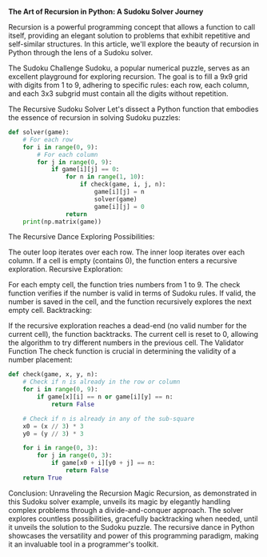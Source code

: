 **The Art of Recursion in Python: A Sudoku Solver Journey**

Recursion is a powerful programming concept that allows a function to call itself, providing an elegant solution to problems that exhibit repetitive and self-similar structures. In this article, we'll explore the beauty of recursion in Python through the lens of a Sudoku solver.

The Sudoku Challenge
Sudoku, a popular numerical puzzle, serves as an excellent playground for exploring recursion. The goal is to fill a 9x9 grid with digits from 1 to 9, adhering to specific rules: each row, each column, and each 3x3 subgrid must contain all the digits without repetition.

The Recursive Sudoku Solver
Let's dissect a Python function that embodies the essence of recursion in solving Sudoku puzzles:

```python
def solver(game):
    # For each row
    for i in range(0, 9):
        # For each column
        for j in range(0, 9):
            if game[i][j] == 0:
                for n in range(1, 10):
                    if check(game, i, j, n):
                        game[i][j] = n
                        solver(game)
                        game[i][j] = 0
                return
    print(np.matrix(game))
```

The Recursive Dance
Exploring Possibilities:

The outer loop iterates over each row.
The inner loop iterates over each column.
If a cell is empty (contains 0), the function enters a recursive exploration.
Recursive Exploration:

For each empty cell, the function tries numbers from 1 to 9.
The check function verifies if the number is valid in terms of Sudoku rules.
If valid, the number is saved in the cell, and the function recursively explores the next empty cell.
Backtracking:

If the recursive exploration reaches a dead-end (no valid number for the current cell), the function backtracks.
The current cell is reset to 0, allowing the algorithm to try different numbers in the previous cell.
The Validator Function
The check function is crucial in determining the validity of a number placement:

```python
def check(game, x, y, n):
    # Check if n is already in the row or column
    for i in range(0, 9):
        if game[x][i] == n or game[i][y] == n:
            return False

    # Check if n is already in any of the sub-square
    x0 = (x // 3) * 3
    y0 = (y // 3) * 3

    for i in range(0, 3):
        for j in range(0, 3):
            if game[x0 + i][y0 + j] == n:
                return False
    return True
```

Conclusion: Unraveling the Recursion Magic
Recursion, as demonstrated in this Sudoku solver example, unveils its magic by elegantly handling complex problems through a divide-and-conquer approach. The solver explores countless possibilities, gracefully backtracking when needed, until it unveils the solution to the Sudoku puzzle. The recursive dance in Python showcases the versatility and power of this programming paradigm, making it an invaluable tool in a programmer's toolkit.




